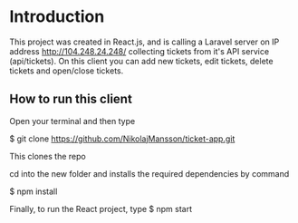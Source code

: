 # Introduction

This project was created in React.js, and is calling a Laravel server on IP address
http://104.248.24.248/ collecting tickets from it's API service (api/tickets).
On this client you can add new tickets, edit tickets, delete tickets and open/close tickets.
## How to run this client

Open your terminal and then type

$ git clone https://github.com/NikolajMansson/ticket-app.git

This clones the repo

cd into the new folder and installs the required dependencies by command

$ npm install


Finally, to run the React project, type
$ npm start
